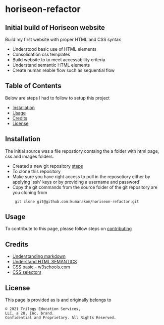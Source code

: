# horiseon-refactor

## Initial build of Horiseon website 

Build my first website with proper HTML and CSS syntax 
- Understood basic use of HTML elements 
- Consolidation css templates 
- Build website to to meet accessability criteria 
- Understand semantic HTML elements 
- Create human reable flow such as sequential flow


## Table of Contents
Below are steps I had to follow to setup this project
- [Installation](#installation)
- [Usage](#usage)
- [Credits](#credits)
- [License](#license)

## Installation
The initial source was a file repostiory containg the a folder with html page, css and images folders. 
* Created a new git repository [steps](GITHUB_SETUP.md)
* To clone this repository  
 *  Make sure you have right access to pull in the reposotiory either by applying 'ssh' keys or by providing a username and password'
 * Copy the git commands from the source folder of the git repository are you cloning from 
   ```
    git clone git@github.com:kumarakom/horiseon-refactor.git
   ```

## Usage

To contribute to this page, please follow steps on [contributing](CONTRIBUTING.md)

## Credits

- [Understanding markdown](https://guides.github.com/features/mastering-markdown/)
- [Understand HTML SEMANTICS](https://developer.mozilla.org/en-US/docs/Learn/Accessibility/HTML)
- [CSS basic - w3schools.com](https://www.w3schools.com/html/html_css.asp)
- [CSS selectors](https://developer.mozilla.org/en-US/docs/Glossary/CSS_Selector)
## License

This page is provided as is and originally belongs to 
```
© 2021 Trilogy Education Services, 
LLC, a 2U, Inc. brand. 
Confidential and Proprietary. All Rights Reserved.
```

